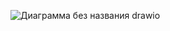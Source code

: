 ![Диаграмма без названия drawio](https://user-images.githubusercontent.com/114863948/206441353-8e44cbea-80ec-44ca-a818-7f21fec1b6bb.png)

